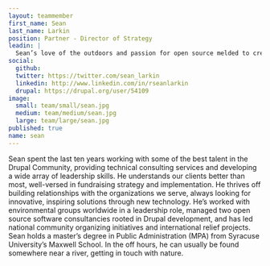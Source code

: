 ```yaml
---
layout: teammember
first_name: Sean
last_name: Larkin
position: Partner - Director of Strategy
leadin: |
  Sean’s love of the outdoors and passion for open source melded to create a fairly well-balanced geek, but it was his background in nonprofit development that inspired him to create ThinkShout with Lev Tsypin. Now, he leads a team of open source champions, bringing smart technology to the organizations he cares about.
social:
  github: 
  twitter: https://twitter.com/sean_larkin
  linkedin: http://www.linkedin.com/in/rseanlarkin
  drupal: https://drupal.org/user/54109
image:
  small: team/small/sean.jpg
  medium: team/medium/sean.jpg
  large: team/large/sean.jpg
published: true
name: sean
---
```

Sean spent the last ten years working with some of the best talent in the Drupal Community, providing technical consulting services and developing a wide array of leadership skills. He understands our clients better than most, well-versed in fundraising strategy and implementation. He thrives off building relationships with the organizations we serve, always looking for innovative, inspiring solutions through new technology. He’s worked with environmental groups worldwide in a leadership role, managed two open source software consultancies rooted in Drupal development, and has led national community organizing initiatives and international relief projects. Sean holds a master’s degree in Public Administration (MPA) from Syracuse University’s Maxwell School. In the off hours, he can usually be found somewhere near a river, getting in touch with nature.